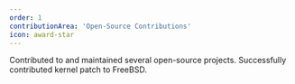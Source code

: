 ```yaml
---
order: 1
contributionArea: 'Open-Source Contributions'
icon: award-star
---
```

Contributed to and maintained several open-source projects. Successfully contributed kernel patch to FreeBSD.
